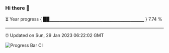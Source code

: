 ### Hi there 👋

⏳ Year progress { ██▁▁▁▁▁▁▁▁▁▁▁▁▁▁▁▁▁▁▁▁▁▁▁▁▁▁▁▁ } 7.74 %

---

⏰ Updated on Sun, 29 Jan 2023 06:22:02 GMT

![Progress Bar CI](https://github.com/ZhaoGui/ZhaoGui/workflows/Progress%20Bar%20CI/badge.svg)
